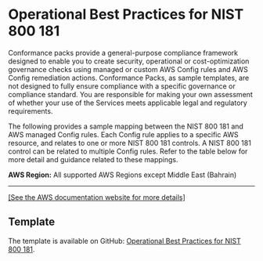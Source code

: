 # Operational Best Practices for NIST 800 181<a name="operational-best-practices-for-nist_800-181"></a>

Conformance packs provide a general\-purpose compliance framework designed to enable you to create security, operational or cost\-optimization governance checks using managed or custom AWS Config rules and AWS Config remediation actions\. Conformance Packs, as sample templates, are not designed to fully ensure compliance with a specific governance or compliance standard\. You are responsible for making your own assessment of whether your use of the Services meets applicable legal and regulatory requirements\. 

The following provides a sample mapping between the NIST 800 181 and AWS managed Config rules\. Each Config rule applies to a specific AWS resource, and relates to one or more NIST 800 181 controls\. A NIST 800 181 control can be related to multiple Config rules\. Refer to the table below for more detail and guidance related to these mappings\.

**AWS Region:** All supported AWS Regions except Middle East \(Bahrain\)


****  
[\[See the AWS documentation website for more details\]](http://docs.aws.amazon.com/config/latest/developerguide/operational-best-practices-for-nist_800-181.html)

## Template<a name="nist_800_181-conformance-pack-sample"></a>

The template is available on GitHub: [Operational Best Practices for NIST 800 181](https://github.com/awslabs/aws-config-rules/blob/master/aws-config-conformance-packs/Operational-Best-Practices-For-NIST-800-181.yaml)\.